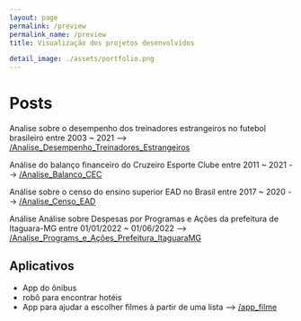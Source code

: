```yaml
---
layout: page
permalink: /preview
permalink_name: /preview
title: Visualização dos projetos desenvolvidos

detail_image: ./assets/portfolio.png
---
```


# Posts

 Analise sobre o desempenho dos treinadores estrangeiros no futebol brasileiro entre 2003 ~ 2021 --> [/Analise_Desempenho_Treinadores_Estrangeiros](post/post_1/post_1)

 Análise do balanço financeiro do Cruzeiro Esporte Clube entre 2011 ~ 2021 --> [/Analise_Balanco_CEC](post/post_2/post_2)

 Análise sobre o censo do ensino superior EAD no Brasil entre 2017 ~ 2020 --> [/Analise_Censo_EAD](post/post_3/post_3)

 Análise Análise sobre Despesas por Programas e Ações da prefeitura de Itaguara-MG entre 01/01/2022 ~ 01/06/2022 --> [/Analise_Programs_e_Ações_Prefeitura_ItaguaraMG](post/post_4/post_4)



## Aplicativos 

- App do ônibus 
- robô para encontrar hotéis
- App para ajudar a escolher filmes à partir de uma lista --> [/app_filme](post/app_filme/app_filme)